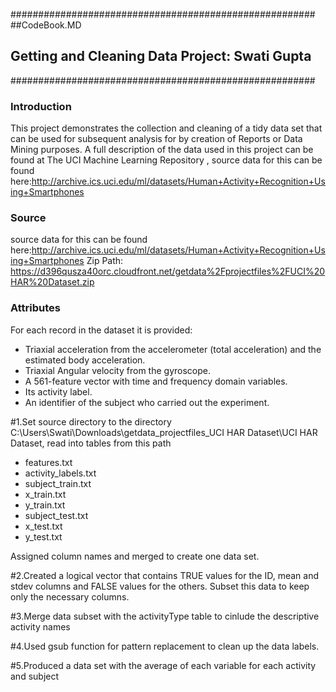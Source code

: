 #######################################################
##CodeBook.MD
## Getting and Cleaning Data Project: Swati Gupta
#######################################################

### Introduction
This project demonstrates the collection and cleaning of a tidy data set that can be used for subsequent analysis for by creation of Reports or Data Mining purposes. A full description of the data used in this project can be found at The UCI Machine Learning Repository , source data for this can be found here:http://archive.ics.uci.edu/ml/datasets/Human+Activity+Recognition+Using+Smartphones


### Source
source data for this can be found here:http://archive.ics.uci.edu/ml/datasets/Human+Activity+Recognition+Using+Smartphones
Zip Path: https://d396qusza40orc.cloudfront.net/getdata%2Fprojectfiles%2FUCI%20HAR%20Dataset.zip


### Attributes
For each record in the dataset it is provided:
- Triaxial acceleration from the accelerometer (total acceleration) and the estimated body acceleration.
- Triaxial Angular velocity from the gyroscope.
- A 561-feature vector with time and frequency domain variables.
- Its activity label.
- An identifier of the subject who carried out the experiment.

#1.Set source directory to the directory C:\Users\Swati\Downloads\getdata_projectfiles_UCI HAR Dataset\UCI HAR Dataset, read into tables from this path
- features.txt
- activity_labels.txt
- subject_train.txt
- x_train.txt
- y_train.txt
- subject_test.txt
- x_test.txt
- y_test.txt

Assigned column names and merged to create one data set.

#2.Created a logical vector that contains TRUE values for the ID, mean and stdev columns and FALSE values for the others.
Subset this data to keep only the necessary columns.

#3.Merge data subset with the activityType table to cinlude the descriptive activity names

#4.Used gsub function for pattern replacement to clean up the data labels.

#5.Produced a data set with the average of each variable for each activity and subject

